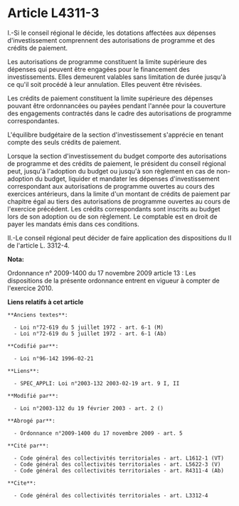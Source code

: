 # Article L4311-3

I.-Si le conseil régional le décide, les dotations affectées aux dépenses d'investissement comprennent des autorisations de
programme et des crédits de paiement. 

Les autorisations de programme constituent la limite supérieure des dépenses qui peuvent être engagées pour le financement
des investissements. Elles demeurent valables sans limitation de durée jusqu'à ce qu'il soit procédé à leur annulation. Elles
peuvent être révisées. 

Les crédits de paiement constituent la limite supérieure des dépenses pouvant être ordonnancées ou payées pendant l'année
pour la couverture des engagements contractés dans le cadre des autorisations de programme correspondantes.

L'équilibre budgétaire de la section d'investissement s'apprécie en tenant compte des seuls crédits de paiement. 

Lorsque la section d'investissement du budget comporte des autorisations de programme et des crédits de paiement, le
président du conseil régional peut, jusqu'à l'adoption du budget ou jusqu'à son règlement en cas de non-adoption du budget,
liquider et mandater les dépenses d'investissement correspondant aux autorisations de programme ouvertes au cours des
exercices antérieurs, dans la limite d'un montant de crédits de paiement par chapitre égal au tiers des autorisations de
programme ouvertes au cours de l'exercice précédent. Les crédits correspondants sont inscrits au budget lors de son adoption
ou de son règlement. Le comptable est en droit de payer les mandats émis dans ces conditions. 

II.-Le conseil régional peut décider de faire application des dispositions du II de l'article L. 3312-4.

**Nota:**

Ordonnance n° 2009-1400 du 17 novembre 2009 article 13 : Les dispositions de la présente ordonnance entrent en vigueur à
compter de l'exercice 2010.

**Liens relatifs à cet article**

	**Anciens textes**:

	  - Loi n°72-619 du 5 juillet 1972 - art. 6-1 (M)
	  - Loi n°72-619 du 5 juillet 1972 - art. 6-1 (Ab)

	**Codifié par**:

	  - Loi n°96-142 1996-02-21

	**Liens**:

	  - SPEC_APPLI: Loi n°2003-132 2003-02-19 art. 9 I, II

	**Modifié par**:

	  - Loi n°2003-132 du 19 février 2003 - art. 2 ()

	**Abrogé par**:

	  - Ordonnance n°2009-1400 du 17 novembre 2009 - art. 5

	**Cité par**:

	  - Code général des collectivités territoriales - art. L1612-1 (VT)
	  - Code général des collectivités territoriales - art. L5622-3 (V)
	  - Code général des collectivités territoriales - art. R4311-4 (Ab)

	**Cite**:

	  - Code général des collectivités territoriales - art. L3312-4
